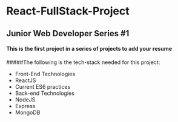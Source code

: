 # React-FullStack-Project

## Junior Web Developer Series #1

#### This is the first project in a series of projects to add your resume

#####The following is the tech-stack needed for this project:

*  Front-End Technologies
  *  ReactJS
  *  Current ES6 practices
*  Back-end Technologies
  *  NodeJS
  *  Express
  *  MongoDB
